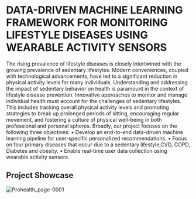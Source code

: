 # DATA-DRIVEN MACHINE LEARNING FRAMEWORK FOR MONITORING LIFESTYLE DISEASES USING WEARABLE ACTIVITY SENSORS

The rising prevalence of lifestyle diseases is closely intertwined with the growing prevalence of sedentary lifestyles.
Modern conveniences, coupled with technological advancements, have led to a significant reduction in physical activity
levels for many individuals. Understanding and addressing the impact of sedentary behavior on health is paramount in the context of lifestyle
disease prevention. Innovative approaches to monitor and manage individual health must account for the challenges
of sedentary lifestyles. This includes tracking overall physical activity levels and promoting strategies to break up
prolonged periods of sitting, encouraging regular movement, and fostering a culture of physical well-being in both
professional and personal spheres.
Broadly, our project focuses on the following three objectives:
• Develop an end-to-end data-driven machine learning pipeline for user-specific personalized recommendations.
• Focus on four primary diseases that occur due to a sedentary lifestyle,CVD, COPD, Diabetes and obesity.
• Enable real-time user data collection using wearable activity sensors.

## Project Showcase

![Prohealth_page-0001](https://github.com/aditiagarwal-02/lifestly-diseases-monitoring-using-machine-learning/assets/74978196/9b69a587-51b0-4450-8f9e-7bf77d174bdf)
